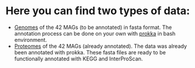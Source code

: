 # Here you can find two types of data:
- [Genomes](https://drive.google.com/drive/u/0/folders/1WYs3GdwyHIUmvKre3j58Tp4IQTQGGptn) of the 42 MAGs (to be annotated) in fasta format. The annotation process can be done on your own with [prokka](https://github.com/tseemann/prokka) in bash environment.
- [Proteomes]([https://drive.google.com/drive/u/0/folders/1WYs3GdwyHIUmvKre3j58Tp4IQTQGGptn](https://drive.google.com/drive/u/0/folders/1yuP0G2_Z2FnyQCuysXQGDJI_qLlJy0tx)) of the 42 MAGs (already annotated). The data was already been annotated with prokka. These fasta files are ready to be functionally annotated with KEGG and InterProScan. 
